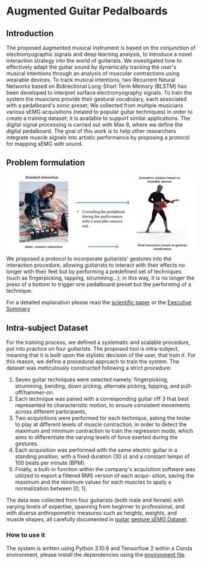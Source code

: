 #  Augmented Guitar Pedalboards
## Introduction 
The proposed augmented musical instrument is based on the conjunction of electromyographic signals and deep learning analysis,  to introduce a novel interaction strategy into the world of guitarists. We investigated how to effectively adapt the guitar sound by dynamically tracking the user's musical intentions through an analysis of muscular contractions using wearable devices. To track musical intentions,  two Recurrent Neural Networks based on Bidirectional Long-Short Term Memory (BLSTM)  has been developed to interpret surface electromyography signals.  To train the system the  musicians  provide  their  gestural  vocabulary, each  associated with a pedalboard's sonic preset; We collected from multiple  musicians various sEMG acquisitions  (related to  popular  guitar  techniques) in order  to  create  a training dataset; it is available to support similar applications. The  digital  signal processing is carried  out with Max 8, where we define the digital pedalboard. The goal of this  work is to help other researchers integrate muscle signals into artistic performance by proposing a protocol for mapping sEMG with sound.

## Problem formulation 
![Probem formulation](/introductiveImages/problemFormulation.png)
We proposed a protocol to incorporate guitarists' gestures into the interaction procedure, allowing guitarists to interact with their effects no longer with their feet but by performing a predefined set of techniques (such as fingerpicking, tapping, strumming...); in this way, it is no longer the press of a bottom to trigger one pedalboard preset but the performing of a technique. 

For a detailed explanation please read the [scientific paper](/article/Thesis___DavideLionetti.pdf) or the [Executive Summary](/article/Executive_Summary_DavideLionetti.pdf)
## Intra-subject Dataset
For the training process, we defined a systematic and scalable procedure, put into practice on four guitarists.
The proposed  tool is intra-subject, meaning  that it is built  upon the stylistic  decision of the user, that train  it. For this reason, we define a procedural approach to train  the system.  The dataset was meticulously  constructed following a strict  procedure:

1.  Seven guitar  techniques  were selected namely:  fingerpicking, strumming, bending, down picking, alternate picking, tapping,  and pull-off/hammer-on.
2.  Each  technique  was  paired  with  a  corresponding   guitar  riff 3   that best  represented its  characteristic
motion,  to ensure consistent movements  across different participants,
3.  Two acquisitions  were performed  for each technique, asking the tester  to play at different levels of muscle contraction, in order  to  detect  the  maximum  and  minimum  contraction to  train  the  regression  mode, which aims to differentiate the varying  levels of force exerted  during  the gestures.
4.  Each acquisition  was performed  with the same electric guitar  in a standing  position,  with a fixed duration
(30 s) and a constant tempo  of 100 beats  per minute  (BPM).
5.  Finally,  a built-in  function  within the company's acquisition software was utilized to export  a filtered RMS version of each acqui- sition,  saving the maximum  and the minimum  values for each muscles to apply  a normalization between [0, 1].

The data was collected from four guitarists (both  male and female) with varying levels of expertise,  spanning from beginner  to professional,  and  with  diverse anthropometric measures  such as heights,  weights,  and  muscle shapes, all carefully documented in [guitar gesture sEMG Dataset](https://github.com/EllDy96/Augmented-Guitar-Pedalboard/tree/main/dataset).

### How to use it
The system is written using Python 3.10.8 and Tensorflow 2 within a Conda environment, please install the dependencies using the [environment file](/anacondaRequirements/environment.yml).
